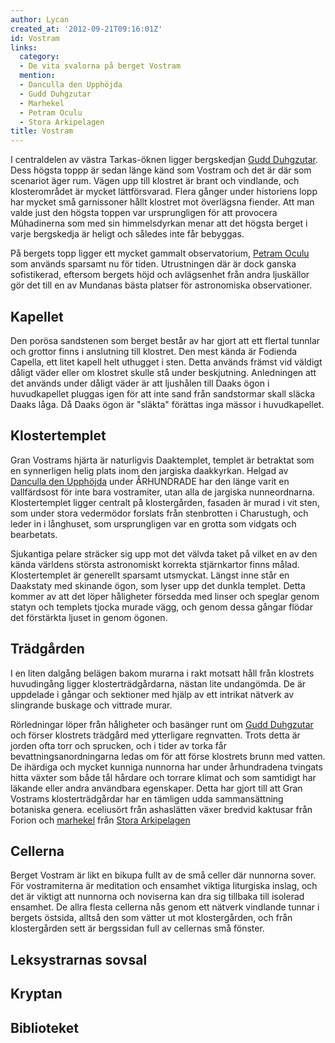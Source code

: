 ```yaml
---
author: Lycan
created_at: '2012-09-21T09:16:01Z'
id: Vostram
links:
  category:
  - De vita svalorna på berget Vostram
  mention:
  - Danculla den Upphöjda
  - Gudd Duhgzutar
  - Marhekel
  - Petram Oculu
  - Stora Arkipelagen
title: Vostram
---
```


I centraldelen av västra Tarkas-öknen ligger bergskedjan [Gudd Duhgzutar]. Dess högsta toppp är
sedan länge känd som Vostram och det är där som scenariot äger rum. Vägen upp till klostret är brant
och vindlande, och klosterområdet är mycket lättförsvarad. Flera gånger under historiens lopp har
mycket små garnissoner hållt klostret mot överlägsna fiender. Att man valde just den högsta toppen
var ursprungligen för att provocera Mûhadinerna som med sin himmelsdyrkan menar att det högsta
berget i varje bergskedja är heligt och således inte får bebyggas.

På bergets topp ligger ett mycket gammalt observatorium, [Petram Oculu] som används sparsamt nu för
tiden. Utrustningen där är dock ganska sofistikerad, eftersom bergets höjd och avlägsenhet från
andra ljuskällor gör det till en av Mundanas bästa platser för astronomiska observationer.

Kapellet
--------

Den porösa sandstenen som berget består av har gjort att ett flertal tunnlar och grottor finns i
anslutning till klostret. Den mest kända är Fodienda Capella, ett litet kapell helt uthugget i sten.
Detta används främst vid väldigt dåligt väder eller om klostret skulle stå under beskjutning.
Anledningen att det används under dåligt väder är att ljushålen till Daaks ögon i huvudkapellet
pluggas igen för att inte sand från sandstormar skall släcka Daaks låga. Då Daaks ögon är "släkta"
förättas inga mässor i huvudkapellet.

Klostertemplet
--------

Gran Vostrams hjärta är naturligvis Daaktemplet, templet är betraktat som en synnerligen helig plats
inom den jargiska daakkyrkan. Helgad av [Danculla den Upphöjda] under ÅRHUNDRADE har den länge varit
en vallfärdsost för inte bara vostramiter, utan alla de jargiska nunneordnarna. Klostertemplet
ligger centralt på klostergården, fasaden är murad i vit sten, som under stora vedermödor forslats
från stenbrotten i Charustugh, och leder in i långhuset, som ursprungligen var en grotta som vidgats
och bearbetats.

Sjukantiga pelare sträcker sig upp mot det välvda taket på vilket en av den kända världens största
astronomiskt korrekta stjärnkartor finns målad. Klostertemplet är generellt sparsamt utsmyckat.
Längst inne står en Daakstaty med skinande ögon, som lyser upp det dunkla templet. Detta kommer av
att det löper håligheter försedda med linser och speglar genom statyn och templets tjocka murade
vägg, och genom dessa gångar flödar det förstärkta ljuset in genom ögonen.

Trädgården
--------

I en liten dalgång belägen bakom murarna i rakt motsatt håll från klostrets huvudingång ligger
klosterträdgårdarna, nästan lite undangömda. De är uppdelade i gångar och sektioner med hjälp av ett
intrikat nätverk av slingrande buskage och vittrade murar.

Rörledningar löper från håligheter och basänger runt om [Gudd Duhgzutar] och förser klostrets
trädgård med ytterligare regnvatten. Trots detta är jorden ofta torr och sprucken, och i tider av
torka får bevattningsanordningarna ledas om för att förse klostrets brunn med vatten. De ihärdiga
och mycket kunniga nunnorna har under århundradena tvingats hitta växter som både tål hårdare och
torrare klimat och som samtidigt har läkande eller andra användbara egenskaper. Detta har gjort till
att Gran Vostrams klosterträdgårdar har en tämligen udda sammansättning botaniska genera. eceliusört
från ashaslätten växer bredvid kaktusar från Forion och [marhekel] från [Stora Arkipelagen]

Cellerna
--------

Berget Vostram är likt en bikupa fullt av de små celler där nunnorna sover. För vostramiterna är
meditation och ensamhet viktiga liturgiska inslag, och det är viktigt att nunnorna och noviserna kan
dra sig tillbaka till isolerad ensamhet. De allra flesta cellerna nås genom ett nätverk vindlande
tunnar i bergets östsida, alltså den som vätter ut mot klostergården, och från klostergården sett är
bergssidan full av cellernas små fönster.

Leksystrarnas sovsal
--------

Kryptan
--------

Biblioteket
--------


  [Gudd Duhgzutar]: Gudd_Duhgzutar
  [Petram Oculu]: Petram_Oculu
  [Danculla den Upphöjda]: Danculla_den_Upphöjda
  [marhekel]: Marhekel
  [Stora Arkipelagen]: Stora_Arkipelagen